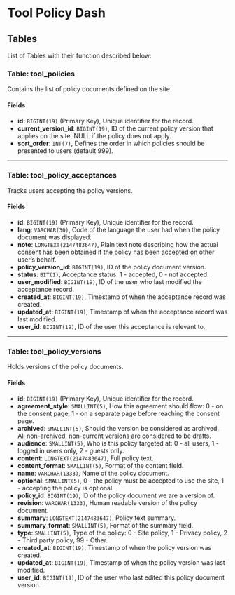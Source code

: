 # Tool Policy Dash

## Tables

List of Tables with their function described below:

### Table: tool_policies

Contains the list of policy documents defined on the site.

#### Fields

- **id**: `BIGINT(19)` (Primary Key), Unique identifier for the record.
- **current_version_id**: `BIGINT(19)`, ID of the current policy version that applies on the site, NULL if the policy does not apply.
- **sort_order**: `INT(7)`, Defines the order in which policies should be presented to users (default 999).

---

### Table: tool_policy_acceptances

Tracks users accepting the policy versions.

#### Fields

- **id**: `BIGINT(19)` (Primary Key), Unique identifier for the record.
- **lang**: `VARCHAR(30)`, Code of the language the user had when the policy document was displayed.
- **note**: `LONGTEXT(2147483647)`, Plain text note describing how the actual consent has been obtained if the policy has been accepted on other user’s behalf.
- **policy_version_id**: `BIGINT(19)`, ID of the policy document version.
- **status**: `BIT(1)`, Acceptance status: 1 - accepted, 0 - not accepted.
- **user_modified**: `BIGINT(19)`, ID of the user who last modified the acceptance record.
- **created_at**: `BIGINT(19)`, Timestamp of when the acceptance record was created.
- **updated_at**: `BIGINT(19)`, Timestamp of when the acceptance record was last modified.
- **user_id**: `BIGINT(19)`, ID of the user this acceptance is relevant to.

---

### Table: tool_policy_versions

Holds versions of the policy documents.

#### Fields

- **id**: `BIGINT(19)` (Primary Key), Unique identifier for the record.
- **agreement_style**: `SMALLINT(5)`, How this agreement should flow: 0 - on the consent page, 1 - on a separate page before reaching the consent page.
- **archived**: `SMALLINT(5)`, Should the version be considered as archived. All non-archived, non-current versions are considered to be drafts.
- **audience**: `SMALLINT(5)`, Who is this policy targeted at: 0 - all users, 1 - logged in users only, 2 - guests only.
- **content**: `LONGTEXT(2147483647)`, Full policy text.
- **content_format**: `SMALLINT(5)`, Format of the content field.
- **name**: `VARCHAR(1333)`, Name of the policy document.
- **optional**: `SMALLINT(5)`, 0 - the policy must be accepted to use the site, 1 - accepting the policy is optional.
- **policy_id**: `BIGINT(19)`, ID of the policy document we are a version of.
- **revision**: `VARCHAR(1333)`, Human readable version of the policy document.
- **summary**: `LONGTEXT(2147483647)`, Policy text summary.
- **summary_format**: `SMALLINT(5)`, Format of the summary field.
- **type**: `SMALLINT(5)`, Type of the policy: 0 - Site policy, 1 - Privacy policy, 2 - Third party policy, 99 - Other.
- **created_at**: `BIGINT(19)`, Timestamp of when the policy version was created.
- **updated_at**: `BIGINT(19)`, Timestamp of when the policy version was last modified.
- **user_id**: `BIGINT(19)`, ID of the user who last edited this policy document version.
